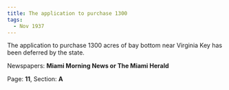 ```yaml
---  
title: The application to purchase 1300  
tags:  
  - Nov 1937  
---  
```

  
The application to purchase 1300 acres of bay bottom near Virginia Key has been deferred by the state.  
  
Newspapers: **Miami Morning News or The Miami Herald**  
  
Page: **11**, Section: **A** 
